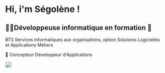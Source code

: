 <h1>Hi, i'm Ségolène !</h1>
  
<h2>👨‍🎓Développeuse informatique en formation 🚀</h2>
BTS Services informatiques aux organisations, option Solutions Logicielles et Applications Métiers

🎯 Concepteur Développeur d'Applications

<a href="https://www.linkedin.com/in/segoleneganzin/" > <img src="https://encrypted-tbn0.gstatic.com/images?q=tbn:ANd9GcSN0osVQcblBhUadmcs7iFmZXdRR7iNA8QWJA&usqp=CAU" style="width:20px; height:20px"  /> </a>
